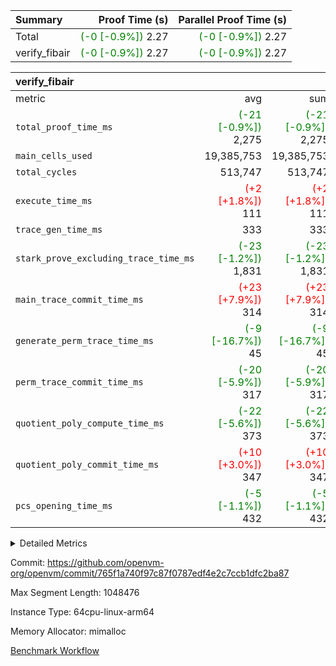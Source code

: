| Summary | Proof Time (s) | Parallel Proof Time (s) |
|:---|---:|---:|
| Total | <span style='color: green'>(-0 [-0.9%])</span> 2.27 | <span style='color: green'>(-0 [-0.9%])</span> 2.27 |
| verify_fibair | <span style='color: green'>(-0 [-0.9%])</span> 2.27 | <span style='color: green'>(-0 [-0.9%])</span> 2.27 |


| verify_fibair |||||
|:---|---:|---:|---:|---:|
|metric|avg|sum|max|min|
| `total_proof_time_ms ` | <span style='color: green'>(-21 [-0.9%])</span> 2,275 | <span style='color: green'>(-21 [-0.9%])</span> 2,275 | <span style='color: green'>(-21 [-0.9%])</span> 2,275 | <span style='color: green'>(-21 [-0.9%])</span> 2,275 |
| `main_cells_used     ` |  19,385,753 |  19,385,753 |  19,385,753 |  19,385,753 |
| `total_cycles        ` |  513,747 |  513,747 |  513,747 |  513,747 |
| `execute_time_ms     ` | <span style='color: red'>(+2 [+1.8%])</span> 111 | <span style='color: red'>(+2 [+1.8%])</span> 111 | <span style='color: red'>(+2 [+1.8%])</span> 111 | <span style='color: red'>(+2 [+1.8%])</span> 111 |
| `trace_gen_time_ms   ` |  333 |  333 |  333 |  333 |
| `stark_prove_excluding_trace_time_ms` | <span style='color: green'>(-23 [-1.2%])</span> 1,831 | <span style='color: green'>(-23 [-1.2%])</span> 1,831 | <span style='color: green'>(-23 [-1.2%])</span> 1,831 | <span style='color: green'>(-23 [-1.2%])</span> 1,831 |
| `main_trace_commit_time_ms` | <span style='color: red'>(+23 [+7.9%])</span> 314 | <span style='color: red'>(+23 [+7.9%])</span> 314 | <span style='color: red'>(+23 [+7.9%])</span> 314 | <span style='color: red'>(+23 [+7.9%])</span> 314 |
| `generate_perm_trace_time_ms` | <span style='color: green'>(-9 [-16.7%])</span> 45 | <span style='color: green'>(-9 [-16.7%])</span> 45 | <span style='color: green'>(-9 [-16.7%])</span> 45 | <span style='color: green'>(-9 [-16.7%])</span> 45 |
| `perm_trace_commit_time_ms` | <span style='color: green'>(-20 [-5.9%])</span> 317 | <span style='color: green'>(-20 [-5.9%])</span> 317 | <span style='color: green'>(-20 [-5.9%])</span> 317 | <span style='color: green'>(-20 [-5.9%])</span> 317 |
| `quotient_poly_compute_time_ms` | <span style='color: green'>(-22 [-5.6%])</span> 373 | <span style='color: green'>(-22 [-5.6%])</span> 373 | <span style='color: green'>(-22 [-5.6%])</span> 373 | <span style='color: green'>(-22 [-5.6%])</span> 373 |
| `quotient_poly_commit_time_ms` | <span style='color: red'>(+10 [+3.0%])</span> 347 | <span style='color: red'>(+10 [+3.0%])</span> 347 | <span style='color: red'>(+10 [+3.0%])</span> 347 | <span style='color: red'>(+10 [+3.0%])</span> 347 |
| `pcs_opening_time_ms ` | <span style='color: green'>(-5 [-1.1%])</span> 432 | <span style='color: green'>(-5 [-1.1%])</span> 432 | <span style='color: green'>(-5 [-1.1%])</span> 432 | <span style='color: green'>(-5 [-1.1%])</span> 432 |



<details>
<summary>Detailed Metrics</summary>

|  | verify_program_compile_ms | total_cells | stark_prove_excluding_trace_time_ms | quotient_poly_compute_time_ms | quotient_poly_commit_time_ms | perm_trace_commit_time_ms | pcs_opening_time_ms | main_trace_commit_time_ms |
| --- | --- | --- | --- | --- | --- | --- | --- |
|  | 4 | 65,536 | 64 | 3 | 13 | 0 | 31 | 15 | 

| air_name | rows | quotient_deg | main_cols | interactions | constraints | cells |
| --- | --- | --- | --- | --- | --- | --- |
| AccessAdapterAir<2> |  | 4 |  | 5 | 12 |  | 
| AccessAdapterAir<4> |  | 4 |  | 5 | 12 |  | 
| AccessAdapterAir<8> |  | 4 |  | 5 | 12 |  | 
| FibonacciAir | 32,768 | 1 | 2 |  | 5 | 65,536 | 
| FriReducedOpeningAir |  | 4 |  | 35 | 59 |  | 
| NativePoseidon2Air<BabyBearParameters>, 1> |  | 4 |  | 176 | 590 |  | 
| PhantomAir |  | 4 |  | 3 | 4 |  | 
| ProgramAir |  | 1 |  | 1 | 4 |  | 
| VariableRangeCheckerAir |  | 1 |  | 1 | 4 |  | 
| VmAirWrapper<BranchNativeAdapterAir, BranchEqualCoreAir<1> |  | 2 |  | 11 | 23 |  | 
| VmAirWrapper<JalNativeAdapterAir, JalCoreAir> |  | 4 |  | 7 | 6 |  | 
| VmAirWrapper<NativeAdapterAir<2, 0>, PublicValuesCoreAir> |  | 4 |  | 11 | 22 |  | 
| VmAirWrapper<NativeAdapterAir<2, 1>, FieldArithmeticCoreAir> |  | 4 |  | 15 | 23 |  | 
| VmAirWrapper<NativeLoadStoreAdapterAir<1>, NativeLoadStoreCoreAir<1> |  | 4 |  | 15 | 20 |  | 
| VmAirWrapper<NativeLoadStoreAdapterAir<4>, NativeLoadStoreCoreAir<4> |  | 4 |  | 15 | 20 |  | 
| VmAirWrapper<NativeVectorizedAdapterAir<4>, FieldExtensionCoreAir> |  | 4 |  | 15 | 23 |  | 
| VmConnectorAir |  | 4 |  | 3 | 8 |  | 
| VolatileBoundaryAir |  | 4 |  | 4 | 16 |  | 

| group | trace_gen_time_ms | total_proof_time_ms | total_cycles | total_cells | stark_prove_excluding_trace_time_ms | quotient_poly_compute_time_ms | quotient_poly_commit_time_ms | perm_trace_commit_time_ms | pcs_opening_time_ms | main_trace_commit_time_ms | main_cells_used | generate_perm_trace_time_ms | execute_time_ms |
| --- | --- | --- | --- | --- | --- | --- | --- | --- | --- | --- | --- | --- | --- |
| verify_fibair | 333 | 2,275 | 513,747 | 50,178,200 | 1,831 | 373 | 347 | 317 | 432 | 314 | 19,385,753 | 45 | 111 | 

| group | air_name | rows | prep_cols | perm_cols | main_cols | cells |
| --- | --- | --- | --- | --- | --- | --- |
| verify_fibair | AccessAdapterAir<2> | 65,536 |  | 16 | 11 | 1,769,472 | 
| verify_fibair | AccessAdapterAir<4> | 32,768 |  | 16 | 13 | 950,272 | 
| verify_fibair | AccessAdapterAir<8> | 128 |  | 16 | 17 | 4,224 | 
| verify_fibair | FriReducedOpeningAir | 512 |  | 76 | 64 | 71,680 | 
| verify_fibair | NativePoseidon2Air<BabyBearParameters>, 1> | 16,384 |  | 356 | 399 | 12,369,920 | 
| verify_fibair | PhantomAir | 16,384 |  | 8 | 6 | 229,376 | 
| verify_fibair | ProgramAir | 8,192 |  | 8 | 10 | 147,456 | 
| verify_fibair | VariableRangeCheckerAir | 262,144 | 2 | 8 | 1 | 2,359,296 | 
| verify_fibair | VmAirWrapper<BranchNativeAdapterAir, BranchEqualCoreAir<1> | 131,072 |  | 28 | 23 | 6,684,672 | 
| verify_fibair | VmAirWrapper<JalNativeAdapterAir, JalCoreAir> | 16,384 |  | 12 | 10 | 360,448 | 
| verify_fibair | VmAirWrapper<NativeAdapterAir<2, 1>, FieldArithmeticCoreAir> | 262,144 |  | 20 | 30 | 13,107,200 | 
| verify_fibair | VmAirWrapper<NativeLoadStoreAdapterAir<1>, NativeLoadStoreCoreAir<1> | 131,072 |  | 36 | 25 | 7,995,392 | 
| verify_fibair | VmAirWrapper<NativeLoadStoreAdapterAir<4>, NativeLoadStoreCoreAir<4> | 16,384 |  | 36 | 34 | 1,146,880 | 
| verify_fibair | VmAirWrapper<NativeVectorizedAdapterAir<4>, FieldExtensionCoreAir> | 8,192 |  | 20 | 40 | 491,520 | 
| verify_fibair | VmConnectorAir | 2 | 1 | 8 | 4 | 24 | 
| verify_fibair | VolatileBoundaryAir | 131,072 |  | 8 | 11 | 2,490,368 | 

</details>


Commit: https://github.com/openvm-org/openvm/commit/765f1a740f97c87f0787edf4e2c7ccb1dfc2ba87

Max Segment Length: 1048476

Instance Type: 64cpu-linux-arm64

Memory Allocator: mimalloc

[Benchmark Workflow](https://github.com/openvm-org/openvm/actions/runs/12915051802)
